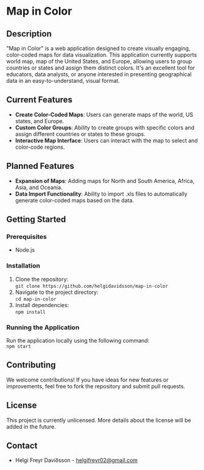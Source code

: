 # Map in Color

## Description

"Map in Color" is a web application designed to create visually engaging, color-coded maps for data visualization. This application currently supports world map, map of the United States, and Europe, allowing users to group countries or states and assign them distinct colors. It's an excellent tool for educators, data analysts, or anyone interested in presenting geographical data in an easy-to-understand, visual format.

## Current Features

- **Create Color-Coded Maps**: Users can generate maps of the world, US states, and Europe.
- **Custom Color Groups**: Ability to create groups with specific colors and assign different countries or states to these groups.
- **Interactive Map Interface**: Users can interact with the map to select and color-code regions.

## Planned Features

- **Expansion of Maps**: Adding maps for North and South America, Africa, Asia, and Oceania.
- **Data Import Functionality**: Ability to import .xls files to automatically generate color-coded maps based on the data.

## Getting Started

### Prerequisites

- Node.js

### Installation

1. Clone the repository: \
   `git clone https://github.com/helgidavidsson/map-in-color`
2. Navigate to the project directory: \
   `cd map-in-color`
3. Install dependencies: \
   `npm install`

### Running the Application

Run the application locally using the following command: \
 `npm start`

## Contributing

We welcome contributions! If you have ideas for new features or improvements, feel free to fork the repository and submit pull requests.

## License

This project is currently unlicensed. More details about the license will be added in the future.

## Contact

- Helgi Freyr Davíðsson - [helgifreyr02@gmail.com](helgifreyr02@gmail.com)
